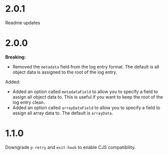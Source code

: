 # 2.0.1

Readme updates

# 2.0.0

**Breaking:**

- Removed the `metadata` field from the log entry format. The default is all object data is assigned to the root of the log entry.

Added:

- Added an option called `metadataField` to allow you to specify a field to assign all object data to. This is useful if you want to keep the root of the log entry clean.
- Added an option called `arrayDataField` to allow you to specify a field to assign all array data to. The default is `arrayData`.

# 1.1.0

Downgrade `p-retry` and `exit-hook` to enable CJS compatibility.